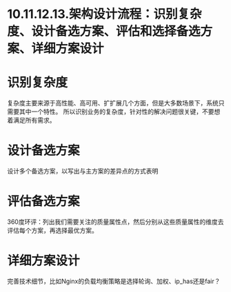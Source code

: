 # 10.11.12.13.架构设计流程：识别复杂度、设计备选方案、评估和选择备选方案、详细方案设计

# 识别复杂度
复杂度主要来源于高性能、高可用、扩扩展几个方面，但是大多数场景下，系统只需要其中一个特性。
所以识别业务的复杂度，针对性的解决问题很关键，不要想着满足所有需求。

# 设计备选方案
设计多个备选方案，以写出与主方案的差异点的方式表明

# 评估备选方案
360度环评：列出我们需要关注的质量属性点，然后分别从这些质量属性的维度去评估每个方案，再选择最优方案。

# 详细方案设计
完善技术细节，比如Nginx的负载均衡策略是选择轮询、加权、ip_has还是fair？

